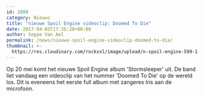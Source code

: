 ```yaml
---
id: 2080
category: Nieuws
title: "nieuwe Spoil Engine videoclip: Doomed To Die"
date: 2017-04-05T17:35:20+00:00
author: Seppe Van Ael
permalink: /news/nieuwe-spoil-engine-videoclip-doomed-to-die/
thumbnail: >-
  https://res.cloudinary.com/rockxxl/image/upload/n-spoil-engine-599-1.jpg
---
```

Op 20 mei komt het nieuwe Spoil Engine album 'Stormsleeper' uit. De band liet vandaag een videoclip van het nummer 'Doomed To Die' op de wereld los. Dit is eveneens het eerste full album met zangeres Iris aan de microfoon.
